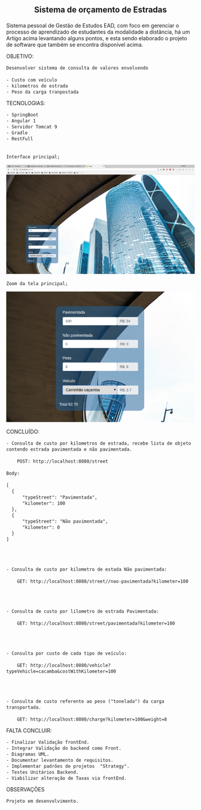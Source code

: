 <h2><p align="center"> Sistema de orçamento de Estradas</p></h2>

Sistema pessoal de Gestão de Estudos EAD, com foco em gerenciar o processo de aprendizado de estudantes da modalidade a distância, há um Artigo acima levantando alguns pontos, e esta sendo elaborado o projeto de software que também se encontra disponível acima.


OBJETIVO:

	Desenvolver sistema de consulta de valores envolvendo 
	
	- Custo com veículo
	- kilometros de estrada
	- Peso da carga tranpostada


TECNOLOGIAS:
	
	- SpringBoot
	- Angular 1
	- Servidor Tomcat 9
	- Gradle
	- RestFull

	
	Interface principal;
<p align="center"><img src="/Sienge/0_Printscreen/1.png" width="950"/></p>

	Zoom da tela principal;
<p align="center"><img src="/Sienge/0_Printscreen/2.png" width="950"/></p>

<p>


CONCLUÍDO:

	- Consulta de custo por kilometros de estrada, recebe lista de objeto contendo estrada pavimentada e não pavimentada.

		POST: http://localhost:8080/street
		
	Body:
	
	[
	  {
	      "typeStreet": "Pavimentada",
	      "kilometer": 100
	  },
	  {
	      "typeStreet": "Não pavimentada",
	      "kilometer": 0
	  }
	]




	- Consulta de custo por kilometro de estada Não pavimentada:
	
		GET: http://localhost:8080/street//nao-pavimentada?kilometer=100



	
	- Consulta de custo por lilometro de estrada Pavimentada:
	
		GET: http://localhost:8080/street/pavimentada?kilometer=100


	

	- Consulta por custo de cada tipo de veículo:
	
		GET: http://localhost:8080/vehicle?typeVehicle=cacamba&costWithKilometer=100




	- Consulta de custo referente ao peso ("tonelada") da carga transportada.

		GET: http://localhost:8080/charge?kilometer=100&weight=8


	

FALTA CONCLUIR:
	
	- Finalizar Validação frontEnd.
	- Integrar Validação do backend como Front.
	- Diagramas UML.
	- Documentar levantamento de requisitos.
	- Implementar padrões de projetos  "Strategy".
	- Testes Unitários Backend.
	- Viabilizar alteração de Taxas via frontEnd.


OBSERVAÇÕES

	Projeto em desenvolvimento.

</p>
